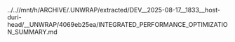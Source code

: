 ../..//mnt/h/ARCHIVE/.UNWRAP/extracted/DEV__2025-08-17__1833__host-duri-head/__UNWRAP/4069eb25ea/INTEGRATED_PERFORMANCE_OPTIMIZATION_SUMMARY.md